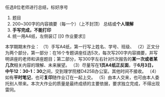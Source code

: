 任选8位老师进行总结，标好序号
1. 题目
2. 200~300字的内容摘要（每一个）（上不封顶）
    总结或**个人理解**
3. **手写完成，不能打印**
4. 统一用A4纸，左侧装订
[[0 作业要求]]

本学期期末作业：
（1）手写A4纸，第一行写上姓名、学号、班级、
（2）正文分为两个部分，第一部分：在16个专题讲座任选5次，每次写200字内容摘要，并写明讲座的老师和讲座题目；第二部分，写300字左右针对5次报告的**某一次或者某几次**相关内容的理解、未来展望。
（3）尽量写在**1页A4纸正反面**，于**6月3日，中午12：30-1：30**之间，交到理学院楼D425B办公室。其他时间不接收。
（4）如有**平时笔记**，也可**复印**随作业订在一起上交。
（5）由本人交来，也可由本人委托别人带来。本次大作业的质量是最终成绩的主要依据，要求独立完成，不得出现雷同。